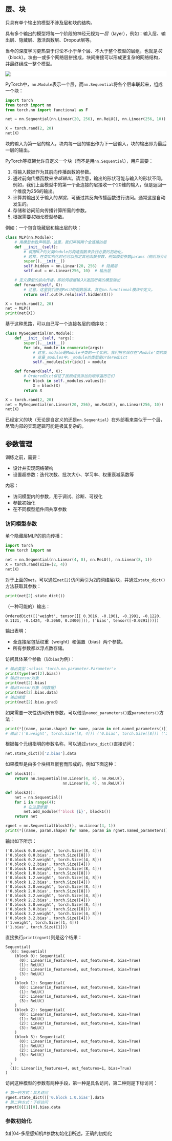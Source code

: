 
## 层、块

只具有单个输出的模型不涉及层和块的结构。

具有多个输出的模型将每一个阶段的神经元视为一*层*（layer），例如：输入层、输出层、隐藏层、激活函数层、Dropout层等。

当今的深度学习更热衷于讨论不小于单个层、不大于整个模型的层组，也就是*块*（block）。块由一或多个网络层拼接成，块间拼接可以形成更复杂的网络结构，并最终组成一整个模型。

<div style="background-color: white">
<img src="https://zh-v2.d2l.ai/_images/blocks.svg"/>
</div>

PyTorch中，`nn.Module`表示一个层，而`nn.Sequential`将各个层串联起来，组成一个块：

```python
import torch
from torch import nn
from torch.nn import functional as F

net = nn.Sequential(nn.Linear(20, 256), nn.ReLU(), nn.Linear(256, 10))

X = torch.rand(2, 20)
net(X)
```

块的输入为第一层的输入，块内每一层的输出作为下一层输入，块的输出即为最后一层的输出。

PyTorch等框架允许自定义一个块（而不是用`nn.Sequential`），用户需要：
1. 将输入数据作为其前向传播函数的参数。
2. 通过前向传播函数来*生成输出*。请注意，输出的形状可能与输入的形状不同。例如，我们上面模型中的第一个全连接的层接收一个20维的输入，但是返回一个维度为256的输出。
3. 计算其输出关于输入的*梯度*，可通过其反向传播函数进行访问。通常这是自动发生的。
4. 存储和访问前向传播计算所需的参数。
5. 根据需要*初始化*模型参数。

例如：一个包含隐藏层和输出层的块：

```python
class MLP(nn.Module):
    # 用模型参数声明层。这里，我们声明两个全连接的层
    def __init__(self):
        # 调用MLP的父类Module的构造函数来执行必要的初始化。
        # 这样，在类实例化时也可以指定其他函数参数，例如模型参数params（稍后将介绍）
        super().__init__()
        self.hidden = nn.Linear(20, 256)  # 隐藏层
        self.out = nn.Linear(256, 10)  # 输出层

    # 定义模型的前向传播，即如何根据输入X返回所需的模型输出
    def forward(self, X):
        # 注意，这里我们使用ReLU的函数版本，其在nn.functional模块中定义。
        return self.out(F.relu(self.hidden(X)))

X = torch.rand(2, 20)
net = MLP()
print(net(X))
```

基于这种思路，可以自己写一个连接各层的顺序块：

```python
class MySequential(nn.Module):
    def __init__(self, *args):
        super().__init__()
        for idx, module in enumerate(args):
            # 这里，module是Module子类的一个实例。我们把它保存在'Module'类的成员
            # 变量_modules中。_module的类型是OrderedDict
            self._modules[str(idx)] = module

    def forward(self, X):
        # OrderedDict保证了按照成员添加的顺序遍历它们
        for block in self._modules.values():
            X = block(X)
        return X

X = torch.rand(2, 20)
net = MySequential(nn.Linear(20, 256), nn.ReLU(), nn.Linear(256, 10))
net(X)
```

已经定义的块（无论是自定义的还是`nn.Sequential`）在外部看来类似于一个层，尽管内部的实现逻辑可能是极其复杂的。

## 参数管理

训练之前，需要：
- 设计并实现网络架构
- 设置超参数：迭代次数、批次大小、学习率、权重衰减系数等

内容：
- 访问模型内的参数，用于调试、诊断、可视化
- 参数初始化
- 在不同模型组件间共享参数

### 访问模型参数

单个隐藏层MLP的前向传播：

```python
import torch
from torch import nn

net = nn.Sequential(nn.Linear(4, 8), nn.ReLU(), nn.Linear(8, 1))
X = torch.rand(size=(2, 4))
net(X)
```

对于上面的`net`，可以通过`net[2]`访问索引为2的网络层/块，并通过`state_dict()`方法获取其参数：

```python
print(net[2].state_dict())
```

（一种可能的）输出：

```
OrderedDict([('weight', tensor([[ 0.3016, -0.1901, -0.1991, -0.1220, 0.1121, -0.1424, -0.3060, 0.3400]])), ('bias', tensor([-0.0291]))])
```

输出表明：
- 全连接层包括权重（weight）和偏置（bias）两个参数。
- 所有参数都以浮点数存储。

访问具体某个参数（以`bias`为例）：

```python
# 输出类型：<class 'torch.nn.parameter.Parameter'>
print(type(net[2].bias))
# 输出tensor对象
print(net[2].bias)
# 输出tensor对象（纯数据）
print(net[2].bias.data)
# 输出梯度
print(net[2].bias.grad)
```

如果需要一次性访问所有参数，可以借助`named_parameters()`或`parameters()`方法：

```python
print(*[(name, param.shape) for name, param in net.named_parameters()])
# 输出：('0.weight', torch.Size([8, 4])) ('0.bias', torch.Size([8])) ('2.weight', torch.Size([1, 8])) ('2.bias', torch.Size([1]))
```

根据每个元组指明的参数名称，可以通过`state_dict()`直接访问：

```python
net.state_dict()['2.bias'].data
```

如果模型是由多个块相互嵌套而形成的，例如下面这种：

```python
def block1():
    return nn.Sequential(nn.Linear(4, 8), nn.ReLU(),
                         nn.Linear(8, 4), nn.ReLU())

def block2():
    net = nn.Sequential()
    for i in range(4):
        # 在这里嵌套
        net.add_module(f'block {i}', block1())
    return net

rgnet = nn.Sequential(block2(), nn.Linear(4, 1))
print(*[(name, param.shape) for name, param in rgnet.named_parameters()])
```

输出如下所示：

```
('0.block 0.0.weight', torch.Size([8, 4])) 
('0.block 0.0.bias', torch.Size([8])) 
('0.block 0.2.weight', torch.Size([4, 8])) 
('0.block 0.2.bias', torch.Size([4])) 
('0.block 1.0.weight', torch.Size([8, 4])) 
('0.block 1.0.bias', torch.Size([8])) 
('0.block 1.2.weight', torch.Size([4, 8])) 
('0.block 1.2.bias', torch.Size([4])) 
('0.block 2.0.weight', torch.Size([8, 4])) 
('0.block 2.0.bias', torch.Size([8])) 
('0.block 2.2.weight', torch.Size([4, 8])) 
('0.block 2.2.bias', torch.Size([4])) 
('0.block 3.0.weight', torch.Size([8, 4])) 
('0.block 3.0.bias', torch.Size([8])) 
('0.block 3.2.weight', torch.Size([4, 8])) 
('0.block 3.2.bias', torch.Size([4])) 
('1.weight', torch.Size([1, 4])) 
('1.bias', torch.Size([1]))
```

直接执行`print(rgnet)`则是这个结果：

```
Sequential(
  (0): Sequential(
    (block 0): Sequential(
      (0): Linear(in_features=4, out_features=8, bias=True)
      (1): ReLU()
      (2): Linear(in_features=8, out_features=4, bias=True)
      (3): ReLU()
    )
    (block 1): Sequential(
      (0): Linear(in_features=4, out_features=8, bias=True)
      (1): ReLU()
      (2): Linear(in_features=8, out_features=4, bias=True)
      (3): ReLU()
    )
    (block 2): Sequential(
      (0): Linear(in_features=4, out_features=8, bias=True)
      (1): ReLU()
      (2): Linear(in_features=8, out_features=4, bias=True)
      (3): ReLU()
    )
    (block 3): Sequential(
      (0): Linear(in_features=4, out_features=8, bias=True)
      (1): ReLU()
      (2): Linear(in_features=8, out_features=4, bias=True)
      (3): ReLU()
    )
  )
  (1): Linear(in_features=4, out_features=1, bias=True)
)
```

访问这种模型的参数有两种手段，第一种是具名访问，第二种则是下标访问：

```python
# 第一种方式：具名访问
rgnet.state_dict()['0.block 1.0.bias'].data
# 第二种方式：下标访问
rgnet[0][1][0].bias.data
```

### 参数初始化

如[[04-多层感知机#参数初始化]]所述，正确的初始化
